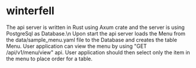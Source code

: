 # winterfell
The api server is written in Rust using Axum crate and the server is using PostgreSql as Database.\n
Upon start the api server loads the Menu from the data/sample_menu.yaml file to the Database and creates the table Menu.
User application can view the menu by using "GET /api/v1/menu/view" api.
User application should then select only the item in the menu to place order for a table.
